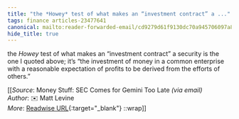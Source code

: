 ```yaml
---
title: "the *Howey* test of what makes an “investment contract” a ..."
tags: finance articles-23477641
canonical: mailto:reader-forwarded-email/cd9279d61f9130dc70a945706097a8a8
hide_title: true
---
```


the *Howey* test of what makes an “investment contract” a security is the one I quoted above; it’s “the investment of money in a common enterprise with a reasonable expectation of profits to be derived from the efforts of others.”


[[_Source_: Money Stuff: SEC Comes for Gemini Too Late _(via email)_<br>
_Author_: ✉️ Matt Levine<br>
_More_: [Readwise URL](https://readwise.io/open/460037884){:target="_blank"}
::wrap]]
